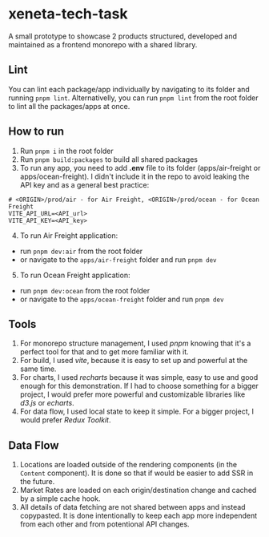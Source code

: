 # xeneta-tech-task

A small prototype to showcase 2 products structured, developed and maintained as a frontend monorepo with a shared library.

## Lint

You can lint each package/app individually by navigating to its folder and running `pnpm lint`. Alternativelly, you can run `pnpm lint` from the root folder to lint all the packages/apps at once.

## How to run

1. Run `pnpm i` in the root folder
2. Run `pnpm build:packages` to build all shared packages
3. To run any app, you need to add **.env** file to its folder (apps/air-freight or apps/ocean-freight). I didn't include it in the repo to avoid leaking the API key and as a general best practice:

```console
# <ORIGIN>/prod/air - for Air Freight, <ORIGIN>/prod/ocean - for Ocean Freight
VITE_API_URL=<API_url>
VITE_API_KEY=<API_key>
```

4. To run Air Freight application:

- run `pnpm dev:air` from the root folder
- or navigate to the `apps/air-freight` folder and run `pnpm dev`

5. To run Ocean Freight application:

- run `pnpm dev:ocean` from the root folder
- or navigate to the `apps/ocean-freight` folder and run `pnpm dev`

## Tools

1. For monorepo structure management, I used _pnpm_ knowing that it's a perfect tool for that and to get more familiar with it.
2. For build, I used _vite_, because it is easy to set up and powerful at the same time.
3. For charts, I used _recharts_ because it was simple, easy to use and good enough for this demonstration. If I had to choose something for a bigger project, I would prefer more powerful and customizable libraries like _d3.js_ or _echarts_.
4. For data flow, I used local state to keep it simple. For a bigger project, I would prefer _Redux Toolkit_.

## Data Flow

1. Locations are loaded outside of the rendering components (in the `Content` component). It is done so that if would be easier to add SSR in the future.
2. Market Rates are loaded on each origin/destination change and cached by a simple cache hook.
3. All details of data fetching are not shared between apps and instead copypasted. It is done intentionally to keep each app more independent from each other and from potentional API changes.
